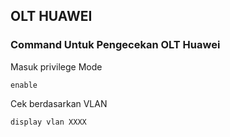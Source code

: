 ## OLT HUAWEI
### Command Untuk Pengecekan OLT Huawei
Masuk privilege Mode
```
enable
```

Cek berdasarkan VLAN
```
display vlan XXXX
```